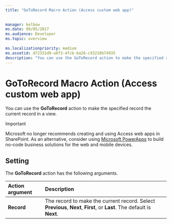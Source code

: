 ```yaml
---
title: "GoToRecord Macro Action (Access custom web app)"
 
 
manager: kelbow
ms.date: 09/05/2017
ms.audience: Developer
ms.topic: overview
  
ms.localizationpriority: medium
ms.assetid: d72331d9-a8f3-4fcb-ba26-c93210b74935
description: "You can use the GoToRecord action to make the specified record the current record in a view."
---
```


# GoToRecord Macro Action (Access custom web app)

You can use the **GoToRecord** action to make the specified record the current record in a view. 
  
> [!IMPORTANT]
> Microsoft no longer recommends creating and using Access web apps in SharePoint. As an alternative, consider using [Microsoft PowerApps](https://powerapps.microsoft.com/) to build no-code business solutions for the web and mobile devices. 
  
## Setting

The **GoToRecord** action has the following arguments. 
  
|**Action argument**|**Description**|
|:-----|:-----|
|**Record** <br/> |The record to make the current record. Select **Previous**, **Next**, **First**, or **Last**. The default is **Next**.  <br/> |
   

